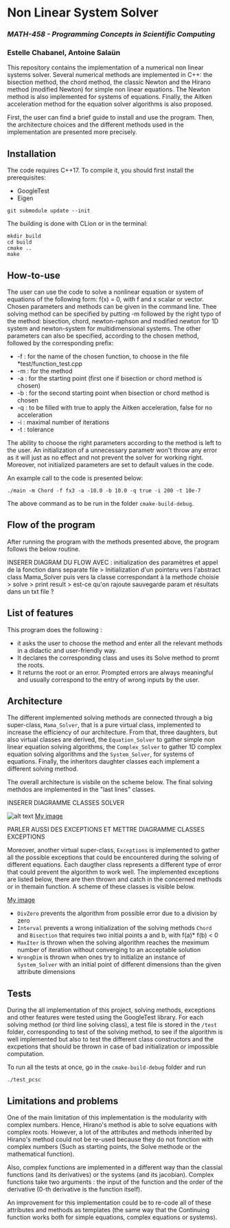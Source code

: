 # **Non Linear System Solver**
### *MATH-458 - Programming Concepts in Scientific Computing*
### Estelle Chabanel, Antoine Salaün
  
   
This repository contains the implementation of a numerical non linear systems solver. Several numerical methods are implemented in C++: the bisection method, the chord method, the classic Newton and the Hirano method (modified Newton) for simple non linear equations. The Newton method is also implemented for systems of equations. Finally, the Aitken acceleration method for the equation solver algorithms is also proposed.

First, the user can find a brief guide to install and use the program. Then, the architecture choices and the different methods used in the implementation are presented more precisely.


## Installation

The code requires C++17. To compile it, you should first install the prerequisites:
* GoogleTest 
* Eigen

````
git submodule update --init
````

The building is done with CLion or in the terminal:

````
mkdir build
cd build
cmake ..
make
````


## How-to-use

The user can use the code to solve a nonlinear equation or system of equations of the following form: f(x) = 0, with f and x scalar or vector.
Chosen parameters and methods can be given in the command line.
Thee solving method can be specified by putting -m followed by the right typo of the method: bisection, chord, newton-raphson and modified newton for 1D system and newton-system for multidimensional systems. The other parameters can also be specified, according to the chosen method, followed by the corresponding prefix:
* -f : for the name of the chosen function, to choose in the file *test/function_test.cpp
* -m : for the method
* -a : for the starting point (first one if bisection or chord method is chosen)
* -b : for the second starting point when bisection or chord method is chosen
* -q : to be filled with true to apply the Aitken acceleration, false for no acceleration
* -i : maximal number of iterations
* -t : tolerance

The ability to choose the right parameters according to the method is left to the user. An initialization of a unnecessary parametr won't throw any error as it will just as no effect and not prevent the solver for working right. Moreover, not initialized parameters are set to default values in the code.

An example call to the code is presented below:

````
./main -m Chord -f fx3 -a -10.0 -b 10.0 -q true -i 200 -t 10e-7
````

The above command as to be run in the folder ``cmake-build-debug``.


## Flow of the program

After running the program with the methods presented above, the program follows the below routine.

INSERER DIAGRAM DU FLOW AVEC : initialization des paramètres et appel de la fonction dans separate file  >  Initialization d'un pointeru vers l'abstract class Mama_Solver puis vers la classe correspondant à la methode choisie    >    solve   >   print result    >     est-ce qu'on rajoute sauvegarde param et résultats dans un txt file ?



## List of features 

This program does the following :
- it asks the user to choose the method and enter all the relevant methods in a didactic and user-friendly way.
- It declares the corresponding class and uses its Solve method to promt the roots.
- It returns the root or an error. Prompted errors are always meaningful and usually correspond to the entry of wrong inputs by the user.

## Architecture

The different implemented solving methods are connected  through a big super-class, ``Mama_Solver``, that is a pure virtual class, implemented to increase the efficiency of our architecture. From that, three daughters, but also virtual classes are derived, the ``Equation_Solver`` to gather simple non linear equation solving algorithms, the ``Complex_Solver`` to gather 1D complex equation solving algorithms and the ``System_Solver``, for systems of equations. Finally, the inheritors daughter classes each implement a different solving method.

The overall architecture is visbile on the scheme below. The final solving methdos are implemented in the "last lines" classes.

INSERER DIAGRAMME CLASSES SOLVER

![alt text](https://github.com/EstelleChabanel/nonlinearsolver/doxygen_output/html/class_mama__solver.png?raw=true)
[My image](EstelleChabanel.github.com/nonlinearsolver/doxygen_output/html/class_mama__solver.png)

PARLER AUSSI DES EXCEPTIONS ET METTRE DIAGRAMME CLASSES EXCEPTIONS

Moreover, another virtual super-class, ``Exceptions`` is implemented to gather all the possible exceptions that could be encountered during the solving of different equations. Each daugther class represents a different type of error that could prevent the algorithm to work well. The implemented exceptions are listed below, there are then thrown and catch in the concerned methods or in themain function. A scheme of these classes is visible below.

[My image](EstelleChabanel.github.com/nonlinearsolver/doxygen_output/html_exceptions/class_exceptions.png)

* ``DivZero`` prevents the algorithm from possible error due to a division by zero
* ``Interval`` prevents a wrong initialization of the solving methods ``Chord`` and ``Bisection`` that requires two initial points a and b, with f(a)* f(b) < 0
* ``MaxIter`` is thrown when the solving algorithm reaches the meximum number of iteration without converging to an acceptable solution
* ``WrongDim`` is thrown when ones try to initialize an instance of ``System_Solver`` with an initial point of different dimensions than the given attribute dimensions 


## Tests

During the all implementation of this project, solving methods, exceptions and other features were tested using the GoogleTest library. For each solving method (or third line solving class), a test file is stored in the ``/test`` folder, corresponding to test of the solving method, to see if the algorithm is well implemented but also to test the different class constructors and the excpetions that should be thrown in case of bad initialization or impossible computation.

To run all the tests at once, go in the ``cmake-build-debug`` folder and run
````
./test_pcsc
````


## Limitations and problems

One of the main limitation of this implementation is the modularity with complex numbers. Hence, Hirano's method is able to solve equations with complex roots. However, a lot of the attributes and methods inherited by Hirano's method could not be re-used because they do not fonction with complex numbers (Such as starting points, the Solve methode or the mathematical function).

Also, complex functions are implemented in a different way than the classial functions (and its derivatives) or the systems (and its jacobian). Complex functions take two arguments : the input of the function and the order of the derivative (0-th derivative is the function itself).

An improvement for this implementation could be to re-code all of these attributes and methods as templates (the same way that the Continuing function works both for simple equations, complex equations or systems).

